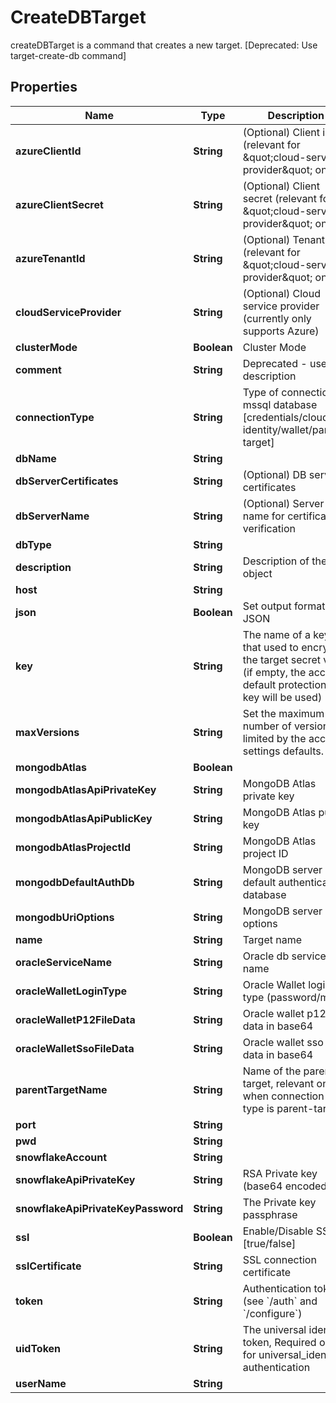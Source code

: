 

# CreateDBTarget

createDBTarget is a command that creates a new target. [Deprecated: Use target-create-db command]

## Properties

| Name | Type | Description | Notes |
|------------ | ------------- | ------------- | -------------|
|**azureClientId** | **String** | (Optional) Client id (relevant for \&quot;cloud-service-provider\&quot; only) |  [optional] |
|**azureClientSecret** | **String** | (Optional) Client secret (relevant for \&quot;cloud-service-provider\&quot; only) |  [optional] |
|**azureTenantId** | **String** | (Optional) Tenant id (relevant for \&quot;cloud-service-provider\&quot; only) |  [optional] |
|**cloudServiceProvider** | **String** | (Optional) Cloud service provider (currently only supports Azure) |  [optional] |
|**clusterMode** | **Boolean** | Cluster Mode |  [optional] |
|**comment** | **String** | Deprecated - use description |  [optional] |
|**connectionType** | **String** | Type of connection to mssql database [credentials/cloud-identity/wallet/parent-target] |  |
|**dbName** | **String** |  |  [optional] |
|**dbServerCertificates** | **String** | (Optional) DB server certificates |  [optional] |
|**dbServerName** | **String** | (Optional) Server name for certificate verification |  [optional] |
|**dbType** | **String** |  |  |
|**description** | **String** | Description of the object |  [optional] |
|**host** | **String** |  |  [optional] |
|**json** | **Boolean** | Set output format to JSON |  [optional] |
|**key** | **String** | The name of a key that used to encrypt the target secret value (if empty, the account default protectionKey key will be used) |  [optional] |
|**maxVersions** | **String** | Set the maximum number of versions, limited by the account settings defaults. |  [optional] |
|**mongodbAtlas** | **Boolean** |  |  [optional] |
|**mongodbAtlasApiPrivateKey** | **String** | MongoDB Atlas private key |  [optional] |
|**mongodbAtlasApiPublicKey** | **String** | MongoDB Atlas public key |  [optional] |
|**mongodbAtlasProjectId** | **String** | MongoDB Atlas project ID |  [optional] |
|**mongodbDefaultAuthDb** | **String** | MongoDB server default authentication database |  [optional] |
|**mongodbUriOptions** | **String** | MongoDB server URI options |  [optional] |
|**name** | **String** | Target name |  |
|**oracleServiceName** | **String** | Oracle db service name |  [optional] |
|**oracleWalletLoginType** | **String** | Oracle Wallet login type (password/mtls) |  [optional] |
|**oracleWalletP12FileData** | **String** | Oracle wallet p12 file data in base64 |  [optional] |
|**oracleWalletSsoFileData** | **String** | Oracle wallet sso file data in base64 |  [optional] |
|**parentTargetName** | **String** | Name of the parent target, relevant only when connection-type is parent-target |  [optional] |
|**port** | **String** |  |  [optional] |
|**pwd** | **String** |  |  [optional] |
|**snowflakeAccount** | **String** |  |  [optional] |
|**snowflakeApiPrivateKey** | **String** | RSA Private key (base64 encoded) |  [optional] |
|**snowflakeApiPrivateKeyPassword** | **String** | The Private key passphrase |  [optional] |
|**ssl** | **Boolean** | Enable/Disable SSL [true/false] |  [optional] |
|**sslCertificate** | **String** | SSL connection certificate |  [optional] |
|**token** | **String** | Authentication token (see &#x60;/auth&#x60; and &#x60;/configure&#x60;) |  [optional] |
|**uidToken** | **String** | The universal identity token, Required only for universal_identity authentication |  [optional] |
|**userName** | **String** |  |  [optional] |



